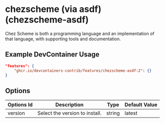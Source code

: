 
# chezscheme (via asdf) (chezscheme-asdf)

Chez Scheme is both a programming language and an implementation of that language, with supporting tools and documentation.

## Example DevContainer Usage

```json
"features": {
    "ghcr.io/devcontainers-contrib/features/chezscheme-asdf:2": {}
}
```

## Options

| Options Id | Description | Type | Default Value |
|-----|-----|-----|-----|
| version | Select the version to install. | string | latest |


